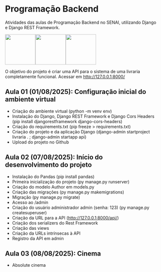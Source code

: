 # Programação Backend
Atividades das aulas de Programação Backend no SENAI, utilizando Django e Django REST Framework.

<div style="display: flex;">
  <img src="https://cdn.jsdelivr.net/gh/devicons/devicon@latest/icons/python/python-original.svg" style="width:100px;" />
  <img src="https://cdn.jsdelivr.net/gh/devicons/devicon@latest/icons/django/django-plain.svg" style="width:100px;" />
  <img src="https://cdn.jsdelivr.net/gh/devicons/devicon@latest/icons/djangorest/djangorest-original.svg" style="width:100px;" />
</div>

O objetivo do projeto é criar uma API para o sistema de uma livraria completamente funcional.
Acessar em http://127.0.0.1:8000/

## Aula 01 (01/08/2025): Configuração inicial do ambiente virtual
- Criação do ambiente virtual (python -m venv env)
- Instalação do Django, Django REST Framework e Django Cors Headers (pip install djangorestframework django-cors-headers)
- Criação do requirements.txt (pip freeze > requirements.txt)
- Criação do projeto e da aplicação Django (django-admin startproject livraria . ; django-admin startapp api)
- Upload do projeto no Github

## Aula 02 (07/08/2025): Início do desenvolvimento do projeto
- Instalação do Pandas (pip install pandas)
- Primeira inicialização do projeto (py manage.py runserver)
- Criação do modelo Author em models.py
- Criação das migrações (py manage.py makemigrations)
- Migração (py manage.py migrate)
- Acesso ao /admin
- Criação do usuário administrador admin (senha: 123) (py manage.py createsuperuser)
- Criação da URL para a API (http://127.0.0.1:8000/api/)
- Criação dos serializers do Rest Framework
- Criação das views
- Criação da URLs intrínsecas à API
- Registro da API em admin

## Aula 03 (08/08/2025): Cinema
- Absolute cinema